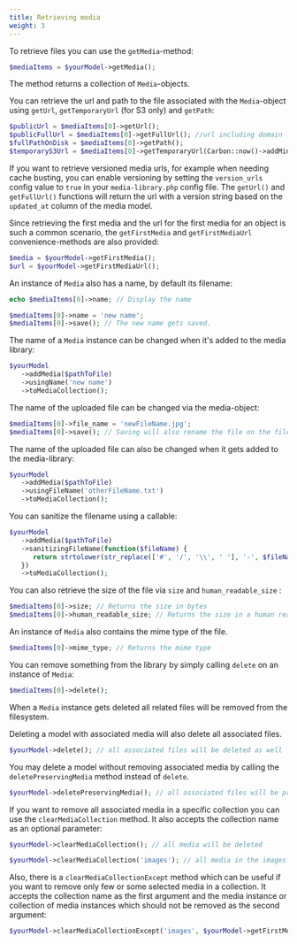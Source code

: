```yaml
---
title: Retrieving media
weight: 3
---
```


To retrieve files you can use the `getMedia`-method:

```php
$mediaItems = $yourModel->getMedia();
```

The method returns a collection of `Media`-objects.

You can retrieve the url and path to the file associated with the `Media`-object using  `getUrl`, `getTemporaryUrl` (for S3 only) and `getPath`:

```php
$publicUrl = $mediaItems[0]->getUrl();
$publicFullUrl = $mediaItems[0]->getFullUrl(); //url including domain
$fullPathOnDisk = $mediaItems[0]->getPath();
$temporaryS3Url = $mediaItems[0]->getTemporaryUrl(Carbon::now()->addMinutes(5));
```

If you want to retrieve versioned media urls, for example when needing cache busting, you can enable versioning by setting the `version_urls` config value to `true` in your `media-library.php` config file. The `getUrl()` and `getFullUrl()` functions will return the url with a version string based on the `updated_at` column of the media model.

Since retrieving the first media and the url for the first media for an object is such a common scenario, the `getFirstMedia` and `getFirstMediaUrl` convenience-methods are also provided:

```php
$media = $yourModel->getFirstMedia();
$url = $yourModel->getFirstMediaUrl();
```

An instance of `Media` also has a name, by default its filename:

```php
echo $mediaItems[0]->name; // Display the name

$mediaItems[0]->name = 'new name';
$mediaItems[0]->save(); // The new name gets saved.
```

The name of a `Media` instance can be changed when it's added to the media library:

```php
$yourModel
   ->addMedia($pathToFile)
   ->usingName('new name')
   ->toMediaCollection();
```

The name of the uploaded file can be changed via the media-object:

```php
$mediaItems[0]->file_name = 'newFileName.jpg';
$mediaItems[0]->save(); // Saving will also rename the file on the filesystem.
```

The name of the uploaded file can also be changed when it gets added to the media-library:

```php
$yourModel
   ->addMedia($pathToFile)
   ->usingFileName('otherFileName.txt')
   ->toMediaCollection();
```

You can sanitize the filename using a callable:

```php
$yourModel
   ->addMedia($pathToFile)
   ->sanitizingFileName(function($fileName) {
      return strtolower(str_replace(['#', '/', '\\', ' '], '-', $fileName));
   })
   ->toMediaCollection();
```

You can also retrieve the size of the file via  `size` and `human_readable_size` :

```php
$mediaItems[0]->size; // Returns the size in bytes
$mediaItems[0]->human_readable_size; // Returns the size in a human readable format (eg. 1,5 MB)
```

An instance of `Media` also contains the mime type of the file.

```php
$mediaItems[0]->mime_type; // Returns the mime type
```

You can remove something from the library by simply calling `delete` on an instance of `Media`:

```php
$mediaItems[0]->delete();
```

When a `Media` instance gets deleted all related files will be removed from the filesystem.

Deleting a model with associated media will also delete all associated files.

```php
$yourModel->delete(); // all associated files will be deleted as well
```

You may delete a model without removing associated media by calling the `deletePreservingMedia` method instead of `delete`.

```php
$yourModel->deletePreservingMedia(); // all associated files will be preserved 
```

If you want to remove all associated media in a specific collection you can use the `clearMediaCollection` method. It also accepts the collection name as an optional parameter:

```php
$yourModel->clearMediaCollection(); // all media will be deleted

$yourModel->clearMediaCollection('images'); // all media in the images collection will be deleted
```

Also, there is a `clearMediaCollectionExcept` method which can be useful if you want to remove only few or some selected media in a collection. It accepts the collection name as the first argument and the media instance or collection of media instances which should not be removed as the second argument:

```php
$yourModel->clearMediaCollectionExcept('images', $yourModel->getFirstMedia()); // This will remove all associated media in the 'images' collection except the first media
```
